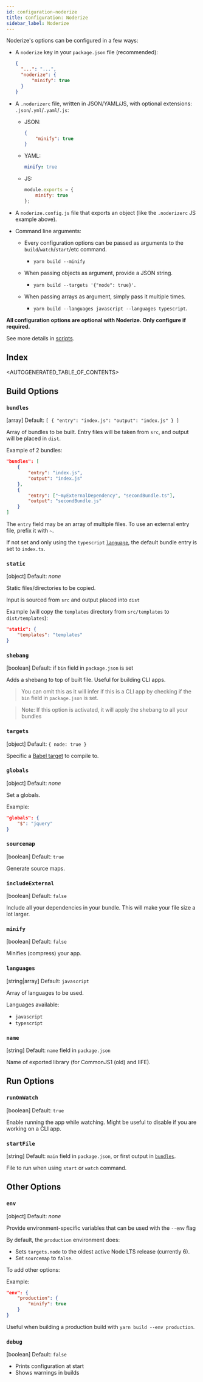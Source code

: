 ```yaml
---
id: configuration-noderize
title: Configuration: Noderize
sidebar_label: Noderize
---
```


Noderize's options can be configured in a few ways:

* A `noderize` key in your `package.json` file (recommended):

  ```json
  {
  	"...": "...",
  	"noderize": {
  		"minify": true
  	}
  }
  ```

* A `.noderizerc` file, written in JSON/YAML/JS, with optional extensions: `.json`/`.yml`/`.yaml`/`.js`:

  * JSON:

    ```json
    {
    	"minify": true
    }
    ```

  * YAML:

    ```yml
    minify: true
    ```

  * JS:
    ```js
    module.exports = {
    	minify: true
    };
    ```

* A `noderize.config.js` file that exports an object (like the `.noderizerc` JS example above).

* Command line arguments:

  * Every configuration options can be passed as arguments to the `build`/`watch`/`start`/etc command.

    * `yarn build --minify`

  * When passing objects as argument, provide a JSON string.

    * `yarn build --targets '{"node": true}'`.

  * When passing arrays as argument, simply pass it multiple times.

    * `yarn build --languages javascript --languages typescript`.

**All configuration options are optional with Noderize. Only configure if required.**

See more details in [scripts](scripts.md).

## Index

<AUTOGENERATED_TABLE_OF_CONTENTS>

## Build Options

### `bundles`

[array] Default: `[ { "entry": "index.js": "output": "index.js" } ]`

Array of bundles to be built. Entry files will be taken from `src`, and output will be placed in `dist`.

Example of 2 bundles:

```json
"bundles": [
    {
        "entry": "index.js",
        "output": "index.js"
    },
    {
        "entry": ["~myExternalDependency", "secondBundle.ts"],
        "output": "secondBundle.js"
    }
]
```

The `entry` field may be an array of multiple files. To use an external entry file, prefix it with `~`.

If not set and only using the `typescript` [`language`](#languages), the default bundle entry is set to `index.ts`.

### `static`

[object] Default: _none_

Static files/directories to be copied.

Input is sourced from `src` and output placed into `dist`

Example (will copy the `templates` directory from `src/templates` to `dist/templates`):

```json
"static": {
    "templates": "templates"
}
```

### `shebang`

[boolean] Default: if `bin` field in `package.json` is set

Adds a shebang to top of built file. Useful for building CLI apps.

> You can omit this as it will infer if this is a CLI app by checking if the `bin` field in `package.json` is set.

> Note: If this option is activated, it will apply the shebang to all your bundles

### `targets`

[object] Default: `{ node: true }`

Specific a [Babel target](https://babeljs.io/docs/plugins/preset-env/#targets) to compile to.

### `globals`

[object] Default: _none_

Set a globals.

Example:

```json
"globals": {
    "$": "jquery"
}
```

### `sourcemap`

[boolean] Default: `true`

Generate source maps.

### `includeExternal`

[boolean] Default: `false`

Include all your dependencies in your bundle. This will make your file size a lot larger.

### `minify`

[boolean] Default: `false`

Minifies (compress) your app.

### `languages`

[string|array] Default: `javascript`

Array of languages to be used.

Languages available:

* `javascript`
* `typescript`

### `name`

[string] Default: `name` field in `package.json`

Name of exported library (for CommonJS1 (old) and IIFE).

## Run Options

### `runOnWatch`

[boolean] Default: `true`

Enable running the app while watching. Might be useful to disable if you are working on a CLI app.

### `startFile`

[string] Default: `main` field in `package.json`, or first output in [`bundles`](#bundles).

File to run when using `start` or `watch` command.

## Other Options

### `env`

[object] Default: _none_

Provide environment-specific variables that can be used with the `--env` flag

By default, the `production` environment does:

* Sets `targets.node` to the oldest active Node LTS release (currently 6).
* Set `sourcemap` to `false`.

To add other options:

Example:

```json
"env": {
    "production": {
        "minify": true
    }
}
```

Useful when building a production build with `yarn build --env production`.

### `debug`

[boolean] Default: `false`

* Prints configuration at start
* Shows warnings in builds
